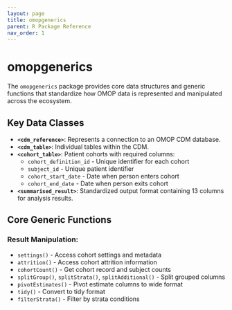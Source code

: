 ```yaml
---
layout: page
title: omopgenerics
parent: R Package Reference
nav_order: 1
---
```


# omopgenerics

The `omopgenerics` package provides core data structures and generic functions that standardize how OMOP data is represented and manipulated across the ecosystem.

## Key Data Classes

- **`<cdm_reference>`**: Represents a connection to an OMOP CDM database.
- **`<cdm_table>`**: Individual tables within the CDM.
- **`<cohort_table>`**: Patient cohorts with required columns:
  - `cohort_definition_id` - Unique identifier for each cohort
  - `subject_id` - Unique patient identifier
  - `cohort_start_date` - Date when person enters cohort
  - `cohort_end_date` - Date when person exits cohort
- **`<summarised_result>`**: Standardized output format containing 13 columns for analysis results.

## Core Generic Functions

### Result Manipulation:

- `settings()` - Access cohort settings and metadata
- `attrition()` - Access cohort attrition information
- `cohortCount()` - Get cohort record and subject counts
- `splitGroup()`, `splitStrata()`, `splitAdditional()` - Split grouped columns
- `pivotEstimates()` - Pivot estimate columns to wide format
- `tidy()` - Convert to tidy format
- `filterStrata()` - Filter by strata conditions
